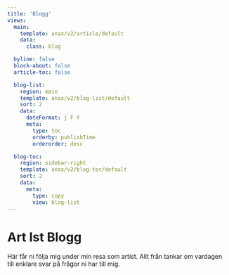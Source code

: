 ```yaml
---
title: 'Blogg'
views:
  main:
    template: anax/v2/article/default
    data:
      class: blog

  byline: false
  block-about: false
  article-toc: false

  blog-list:
    region: main
    template: anax/v2/blog-list/default
    sort: 2
    data:
      dateFormat: j F Y
      meta:
        type: toc
        orderby: publishTime
        orderorder: desc

  blog-toc:
    region: sidebar-right
    template: anax/v2/blog-toc/default
    sort: 2
    data:
      meta:
        type: copy
        view: blog-list
---
```


# Art Ist Blogg

Här får ni följa mig under min resa som artist. Allt från tankar om vardagen till enklare svar på frågor ni har till mig.
